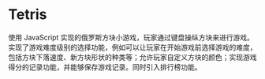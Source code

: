 # Tetris
使用 JavaScript 实现的俄罗斯方块小游戏，玩家通过键盘操纵方块来进行游戏。实现了游戏难度级别的选择功能，例如可以让玩家在开始游戏前选择游戏的难度，包括方块下落速度、新方块形状的种类等；允许玩家自定义方块的颜色；实现游戏得分的记录功能，并能够保存游戏记录。同时引入排行榜功能。
